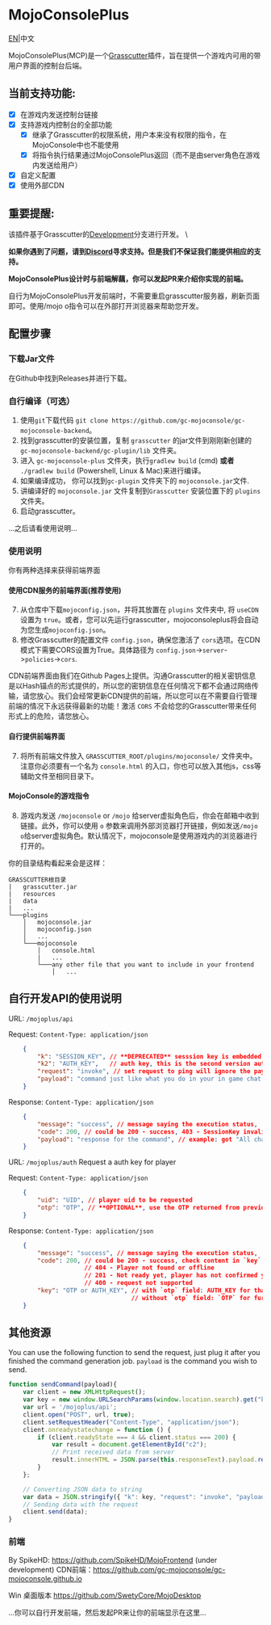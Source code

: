 # MojoConsolePlus

[EN](./README.md)|中文

MojoConsolePlus(MCP)是一个[Grasscutter](https://github.com/Grasscutters/Grasscutter)插件，旨在提供一个游戏内可用的带用户界面的控制台后端。

## 当前支持功能: 
- [x] 在游戏内发送控制台链接
- [x] 支持游戏内控制台的全部功能
    - [x] 继承了Grasscutter的权限系统，用户本来没有权限的指令，在MojoConsole中也不能使用
    - [x] 将指令执行结果通过MojoConsolePlus返回（而不是由server角色在游戏内发送给用户）
- [x] 自定义配置
- [x] 使用外部CDN

## 重要提醒:

该插件基于Grasscutter的[Development](https://github.com/Grasscutters/Grasscutter/tree/development)分支进行开发。 \

**如果你遇到了问题，请到[Discord](https://discord.gg/T5vZU6UyeG)寻求支持。但是我们不保证我们能提供相应的支持。**

**MojoConsolePlus设计时与前端解藕，你可以发起PR来介绍你实现的前端。**

自行为MojoConsolePlus开发前端时，不需要重启grasscutter服务器，刷新页面即可。使用/mojo o指令可以在外部打开浏览器来帮助您开发。

## 配置步骤 
### 下载Jar文件

在Github中找到Releases并进行下载。

### 自行编译（可选）
1. 使用`git`下载代码 ``git clone https://github.com/gc-mojoconsole/gc-mojoconsole-backend``。
2. 找到grasscutter的安装位置，复制 ``grasscutter`` 的jar文件到刚刚新创建的 ``gc-mojoconsole-backend/gc-plugin/lib`` 文件夹。
3. 进入 ``gc-mojoconsole-plus`` 文件夹，执行``gradlew build`` (cmd) **或者** ``./gradlew build`` (Powershell, Linux & Mac)来进行编译。
4. 如果编译成功， 你可以找到``gc-plugin`` 文件夹下的 ``mojoconsole.jar``文件.
5. 讲编译好的 ``mojoconsole.jar`` 文件复制到``Grasscutter`` 安装位置下的 ``plugins`` 文件夹。 
6. 启动grasscutter。

...之后请看使用说明...

### 使用说明

你有两种选择来获得前端界面

#### 使用CDN服务的前端界面(推荐使用)

7. 从仓库中下载`mojoconfig.json`，并将其放置在 `plugins` 文件夹中, 将 `useCDN` 设置为 `true`。或者，您可以先运行grasscutter，mojoconsoleplus将会自动为您生成`mojoconfig.json`。
8. 修改Grasscutter的配置文件 `config.json`，确保您激活了 `cors`选项。在CDN模式下需要CORS设置为True。具体路径为 `config.json`->`server`->`policies`->`cors`.

CDN前端界面由我们在Github Pages上提供。沟通Grasscutter的相关密钥信息是以Hash锚点的形式提供的，所以您的密钥信息在任何情况下都不会通过网络传输，请您放心。我们会经常更新CDN提供的前端，所以您可以在不需要自行管理前端的情况下永远获得最新的功能！激活 `CORS` 不会给您的Grasscutter带来任何形式上的危险，请您放心。

#### 自行提供前端界面
7. 将所有前端文件放入 `GRASSCUTTER_ROOT/plugins/mojoconsole/` 文件夹中。注意你必须要有一个名为 `console.html` 的入口，你也可以放入其他js，css等辅助文件至相同目录下。

#### MojoConsole的游戏指令

8. 游戏内发送 `/mojoconsole` or `/mojo` 给server虚拟角色后，你会在邮箱中收到链接。此外，你可以使用 `o` 参数来调用外部浏览器打开链接，例如发送`/mojo o`给server虚拟角色。默认情况下，mojoconsole是使用游戏内的浏览器进行打开的。

你的目录结构看起来会是这样：
```
GRASSCUTTER根目录
|   grasscutter.jar
|   resources
|   data
|   ...
└───plugins
    │   mojoconsole.jar
    │   mojoconfig.json
    │   ...
    └───mojoconsole
        │   console.html
        |   ...
        └───any other file that you want to include in your frontend
            │   ...
```


## 自行开发API的使用说明

URL: `/mojoplus/api`

Request: `Content-Type: application/json`
```json
    {
        "k": "SESSION_KEY", // **DEPRECATED** sesssion key is embedded in the mail, can be retreved via the GET params.
        "k2": "AUTH_KEY",   // auth key, this is the second version auth key, choose either `k` or `k2`
        "request": "invoke", // set request to ping will ignore the payload, which just check the aliveness of current sessionKey 
        "payload": "command just like what you do in your in game chat console" // example: "heal" for heal all avatars
    }
```

Response: `Content-Type: application/json`
```json
    {
        "message": "success", // message saying the execution status,
        "code": 200, // could be 200 - success, 403 - SessionKey invalid, 500 - Command execution error (should from command), 400 - request not supported
        "payload": "response for the command", // example: got "All characters have been healed." when invoking with "heal"
    }
```


URL: `/mojoplus/auth` Request a auth key for player

Request: `Content-Type: application/json`
```json
    {
        "uid": "UID", // player uid to be requested
        "otp": "OTP", // **OPTIONAL**, use the OTP returned from previous `auth` request to check the status of the ticket.
    }
```

Response: `Content-Type: application/json`
```json
    {
        "message": "success", // message saying the execution status,
        "code": 200, // could be 200 - success, check content in `key` field,
                     // 404 - Player not found or offline
                     // 201 - Not ready yet, player has not confirmed yet
                     // 400 - request not supported
        "key": "OTP or AUTH_KEY", // with `otp` field: AUTH_KEY for that player
                                  // without `otp` field: `OTP` for further request
    }
```

## 其他资源

You can use the following function to send the request, just plug it after you finished the command generation job. `payload` is the command you wish to send.

```javascript
function sendCommand(payload){
    var client = new XMLHttpRequest();
    var key = new window.URLSearchParams(window.location.search).get("k");
    var url = '/mojoplus/api';
    client.open("POST", url, true);
    client.setRequestHeader("Content-Type", "application/json");
    client.onreadystatechange = function () {
        if (client.readyState === 4 && client.status === 200) {
            var result = document.getElementById("c2");
            // Print received data from server
            result.innerHTML = JSON.parse(this.responseText).payload.replace(/\n/g, "<p/>");
        }
    };

    // Converting JSON data to string
    var data = JSON.stringify({ "k": key, "request": "invoke", "payload": payload });
    // Sending data with the request
    client.send(data);
}
```

### 前端

By SpikeHD: https://github.com/SpikeHD/MojoFrontend (under development)
CDN前端：https://github.com/gc-mojoconsole/gc-mojoconsole.github.io

Win 桌面版本 https://github.com/SwetyCore/MojoDesktop

...你可以自行开发前端，然后发起PR来让你的前端显示在这里...
